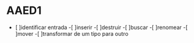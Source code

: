 # AAED1
- [ ]identificar entrada
-[ ]inserir
-[ ]destruir
-[ ]buscar
-[ ]renomear
-[ ]mover
-[ ]transformar de um tipo para outro
